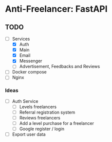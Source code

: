 # Anti-Freelancer: FastAPI

## TODO

- [ ] Services
    - [x] Auth
    - [x] Main
    - [x] Email
    - [x] Messenger
    - [ ] Advertisement, Feedbacks and Reviews
- [ ] Docker compose
- [ ] Nginx

### Ideas

- [ ] Auth Service
    - [ ] Levels freelancers
    - [ ] Referral registration system
    - [ ] Reviews freelancers
    - [ ] Add a level purchase for a freelancer
    - [ ] Google register / login
- [ ] Export user data
